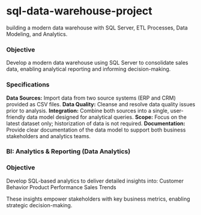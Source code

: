 # sql-data-warehouse-project
building a modern data warehouse with SQL Server, ETL Processes, Data Modeling, and Analytics.


### Objective
Develop a modern data warehouse using SQL Server to consolidate sales data, enabling analytical reporting and informing decision-making.

### Specifications

**Data Sources:** Import data from two source systems (ERP and CRM) provided as CSV files.
**Data Quality:** Cleanse and resolve data quality issues prior to analysis.
**Integration:** Combine both sources into a single, user-friendly data model designed for analytical queries.
**Scope:** Focus on the latest dataset only; historization of data is not required.
**Documentation:** Provide clear documentation of the data model to support both business stakeholders and analytics teams.


### BI: Analytics & Reporting (Data Analytics)


### Objective

Develop SQL-based analytics to deliver detailed insights into:
Customer Behavior
Product Performance
Sales Trends



These insights empower stakeholders with key business metrics, enabling strategic decision-making.
